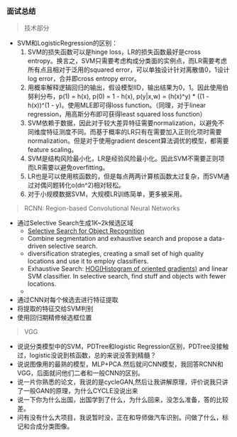 ### 面试总结

> 技术部分

* SVM和LogisticRegression的区别：
  1. SVM的损失函数可以是hinge loss，LR的损失函数最好是cross entropy。换言之，SVM只需要考虑构成分类面的实例点，而LR需要考虑所有点且相对于泛用的squared error，可以单独设计针对离散值0，1设计log error，合并即cross entropy error。
  2. 用概率解释逻辑回归的输出，假设模型IID，输出结果为0，1。因此使用伯努利分布，p(1) = h(x), p(0) = 1 - h(x), p(y|x,w) = (h(x)^y) * ((1 - h(x))^(1 - y)。使用MLE即可得loss function。（同理，对于linear regression，用高斯分布即可获得least squared loss function）
  3. SVM依赖于数据，因此对于较大差异特征需要normalization，以避免不同维度特征测度不同。而基于概率的LR只有在需要加入正则化项时需要normalization。但是对于使用gradient descent算法调优的模型，都需要feature scaling。
  4. SVM是结构风险最小化，LR是经验风险最小化。因此SVM不需要正则项而LR需要以避免overfitting。
  5. LR也是可以使用核函数的，但是每点两两计算核函数太过复杂，而SVM通过对偶问题转化o(dn^2)相对轻松。
  6. 对于小规模数据SVM，大规模LR训练简单，更多被采用。

> RCNN: Region-based Convolutional Neural Networks
  * 通过Selective Search生成1K~2k候选区域
    * [Selective Search for Object Recognition](https://ivi.fnwi.uva.nl/isis/publications/2013/UijlingsIJCV2013/UijlingsIJCV2013.pdf)
    * Combine segmentation and exhaustive search and propose a data-driven selective search.
    * diversification strategies, creating a small set of high quality locations and use it to employ classifiers.
    * Exhaustive Search: [HOG(Histogram of oriented gradients)](https://www.jianshu.com/p/ed21c357ec12) and linear SVM classifier. In selective search, find stuff and objects with fewer locations.
    * 
  * 通过CNN对每个候选去进行特征提取
  * 将提取的特征交给SVM判别
  * 使用回归期精修候选框位置


> VGG
* 说说分类模型中的SVM，PDTree和logistic Regression区别，PDTree没接触过，logistic没说到核函数，总的来说没答到精髓？
* 说说图像用的最熟的模型，MLP+PCA.然后就问CNN模型，我回答RCNN和VGG，后面就问他们二者和一般CNN的区别。
* 说一片你熟悉的论文，我说的是cycleGAN,然后让我讲解原理，评价说我只讲了一般GAN的原理，为什么CYCLE没说出来
* 说一下你为什么出国，出国学到了什么，为什么回来，没怎么准备，答的比较差。
* 问有没有什么大项目，我说暂时没，正在和导师做汽车识别。问做了什么，标记和合成分类图像。
